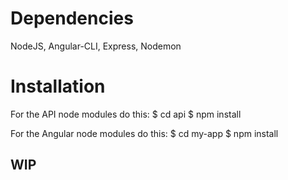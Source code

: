 # Dependencies
NodeJS, Angular-CLI, Express, Nodemon

# Installation

For the API node modules do this:
  $ cd api
  $ npm install

For the Angular node modules do this:
  $ cd my-app
  $ npm install

## WIP
